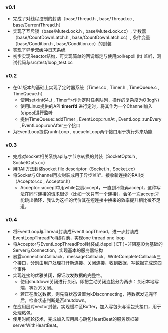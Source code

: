 ### v0.1

- 完成了对线程控制的封装（base/Thread.h , base/Thread.cc , base/CurrentThread.h）
- 实现了互斥锁（base/MutexLock.h , base/MutexLock.cc）, 计数器（base/CountDownLatch.h , base/CountDownLatch.cc）, 条件变量（base/Condition.h , base/Condition.cc）的封装
- 实现了异步双缓冲日志系统
- 初步实现Reactor结构，可实现简单的回调绑定与使用poll/epoll (lt) 监听，测试代码与src/test/loop_test.cc



### v0.2

- 在0.1版本的基础上实现了定时器系统（Timer.cc , Timer.h , TimeQueue.c , TimeQueue.h）
  - 使用set<int64_t , Timer*>作为定时任务队列，操作的复杂度为O(logN)
  - 使用Linux提供的API **timerfd** 进行定时，将其作为一个Channel加入(e)pool进行监听
  - 提供TimeQueue::addTimer , EventLoop::runAt , EventLoop::runEvery ,EventLoop::runAfter三个接口 
- 为EventLoop提供runInLoop , queueInLoop两个接口用于执行外来功能



### v0.3

- 完成对socket相关系统api与字节序转换的封装（SocketOpts.h , SocketOpts.cc）
- 用RAII方法封装socket file descriptor（Socket.h , Socket.cc）
- 将Socket与Channel再次封装成用于异步监听、接收新连接的RAII类（Acceptor.cc , Acceptor.h）
  - Acceptor::accept中用while包裹accept，一直到不能再accept，这种写法在同时连接的请求很少（比如一次只有一个连接），会多一次accept才能跳出循环，我认为这样的代价其在短连接中换来的效率提升相比微不足道。





### v0.4

- 将EventLoop与Thread封装成EventLoopThread，进一步封装成EventLoopThreadPoll线程池，实现one thread one loop
- 将Acceptor与EventLoopThreadPool封装成以epoll( ET )+非阻塞IO为基础的Server与Connection，实现基本的服务器结构
- 暴露connectionCallback、messageCallback、WriteCompleteCallback三个接口，分别由用户处理打开新连接、关闭连接、收到数据、写数据完成这四个事件
- 实现连接的优雅关闭，保证收发数据的完整性。
  - 使用shutdown关闭进行关闭，即把主动关闭连接分为两步：关闭本地写端，等对方关闭。
  - 若正在发送数据，则先将状态设置为kDisconnecting，待数据发送完毕后，检查状态判断是否shutdown。
- 在应用层对vector<char>封装，实现缓冲区Buffer，加入写包头与读包头接口，用于处理粘包。
- 使用时间轮技术，完成加入应用层心跳包HeartBeat的服务器框架serverWithHeartBeat。